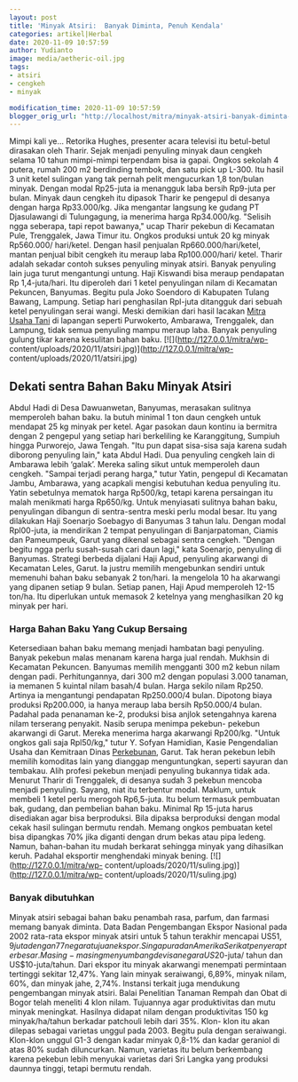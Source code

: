 ```yaml
---
layout: post
title: 'Minyak Atsiri:  Banyak Diminta, Penuh Kendala'
categories: artikel|Herbal
date: 2020-11-09 10:57:59
author: Yudianto
image: media/aetheric-oil.jpg
tags:
- atsiri
- cengkeh
- minyak

modification_time: 2020-11-09 10:57:59
blogger_orig_url: "http://localhost/mitra/minyak-atsiri-banyak-diminta-penuh.html"
---
```


Mimpi kali ye... Retorika Hughes, presenter acara televisi itu betul-betul
dirasakan oleh Tharir. Sejak menjadi penyuling minyak daun cengkeh selama 10
tahun mimpi-mimpi terpendam bisa ia gapai. Ongkos sekolah 4 putera, rumah 200
m2 berdinding tembok, dan satu pick up L-300. Itu hasil 3 unit ketel sulingan
yang tak pernah pelit mengucurkan 1,8 ton/bulan minyak. Dengan modal Rp25-juta
ia menangguk laba bersih Rp9-juta per bulan. Minyak daun cengkeh itu dipasok
Tharir ke pengepul di desanya dengan harga Rp33.000/kg. Jika mengantar
langsung ke gudang PT Djasulawangi di Tulungagung, ia menerima harga
Rp34.000/kg. "Selisih ngga seberapa, tapi repot bawanya," ucap Tharir pekebun
di Kecamatan Pule, Trenggalek, Jawa Timur itu. Ongkos produksi untuk 20 kg
minyak Rp560.000/ hari/ketel. Dengan hasil penjualan Rp660.000/hari/ketel,
mantan penjual bibit cengkeh itu meraup laba Rp100.000/hari/ ketel. Tharir
adalah sekadar contoh sukses penyuling minyak atsiri. Banyak penyuling lain
juga turut mengantungi untung. Haji Kiswandi bisa meraup pendapatan Rp
1,4-juta/hari. Itu diperoleh dari 1 ketel penyulingan nilam di Kecamatan
Pekuncen, Banyumas. Begitu pula Joko Soendoro di Kabupaten Tulang Bawang,
Lampung. Setiap hari penghasilan Rpl-juta ditangguk dari sebuah ketel
penyulingan serai wangi. Meski demikian dari hasil lacakan [Mitra Usaha
Tani](http://127.0.0.1/mitra) di lapangan seperti Purwokerto, Ambarawa,
Trenggalek, dan Lampung, tidak semua penyuling mampu meraup laba. Banyak
penyuling gulung tikar karena kesulitan bahan baku.
[![](http://127.0.0.1/mitra/wp-
content/uploads/2020/11/atsiri.jpg)](http://127.0.0.1/mitra/wp-
content/uploads/2020/11/atsiri.jpg)

## Dekati sentra Bahan Baku Minyak Atsiri

Abdul Hadi di Desa Dawuanwetan, Banyumas, merasakan sulitnya memperoleh bahan
baku. Ia butuh minimal 1 ton daun cengkeh untuk mendapat 25 kg minyak per
ketel. Agar pasokan daun kontinu ia bermitra dengan 2 pengepul yang setiap
hari berkeliling ke Karanggitung, Sumpiuh hingga Purworejo, Jawa Tengah. "Itu
pun dapat sisa-sisa saja karena sudah diborong penyuling lain," kata Abdul
Hadi. Dua penyuling cengkeh lain di Ambarawa lebih ‘galak’. Mereka saling
sikut untuk memperoleh daun cengkeh. "Sampai terjadi perang harga," tutur
Yatin, pengepul di Kecamatan Jambu, Ambarawa, yang acapkali mengisi kebutuhan
kedua penyuling itu. Yatin sebetulnya mematok harga Rp500/kg, tetapi karena
persaingan itu malah menikmati harga Rp650/kg. Untuk menyiasati sulitnya bahan
baku, penyulingan dibangun di sentra-sentra meski perlu modal besar. Itu yang
dilakukan Haji Soenarjo Soebagyo di Banyumas 3 tahun lalu. Dengan modal
Rpl00-juta, ia mendirikan 2 tempat penyulingan di Banjarpatoman, Ciamis dan
Pameumpeuk, Garut yang dikenal sebagai sentra cengkeh. "Dengan begitu ngga
perlu susah-susah cari daun lagi," kata Soenarjo, penyuling di Banyumas.
Strategi berbeda dijalani Haji Apud, penyuling akarwangi di Kecamatan Leles,
Garut. Ia justru memilih mengebunkan sendiri untuk memenuhi bahan baku
sebanyak 2 ton/hari. Ia mengelola 10 ha akarwangi yang dipanen setiap 9 bulan.
Setiap panen, Haji Apud memperoleh 12-15 ton/ha. Itu diperlukan untuk memasok
2 ketelnya yang menghasilkan 20 kg minyak per hari.

### Harga Bahan Baku Yang Cukup Bersaing

Ketersediaan bahan baku memang menjadi hambatan bagi penyuling. Banyak pekebun
malas menanam karena harga jual rendah. Mukhsin di Kecamatan Pekuncen.
Banyumas memilih mengganti 300 m2 kebun nilam dengan padi. Perhitungannya,
dari 300 m2 dengan populasi 3.000 tanaman, ia memanen 5 kuintal nilam basah/4
bulan. Harga sekilo nilam Rp250. Artinya ia mengantungi pendapatan Rp250.000/4
bulan. Dipotong biaya produksi Rp200.000, ia hanya meraup laba bersih
Rp50.000/4 bulan. Padahal pada penanaman ke-2, produksi bisa anjlok
setengahnya karena nilam terserang penyakit. Nasib serupa menimpa pekebun-
pekebun akarwangi di Garut. Mereka menerima harga akarwangi Rp200/kg. "Untuk
ongkos gali saja Rpl50/kg," tutur Y. Sofyan Hamidian, Kasie Pengendalian Usaha
dan Kemitraan Dinas [Perkebunan](http://127.0.0.1/mitra/perkebunan
"Perkebunan"), Garut. Tak heran pekebun lebih memilih komoditas lain yang
dianggap menguntungkan, seperti sayuran dan tembakau. Alih profesi pekebun
menjadi penyuling bukannya tidak ada. Menurut Tharir di Trenggalek, di desanya
sudah 3 pekebun mencoba menjadi penyuling. Sayang, niat itu terbentur modal.
Maklum, untuk membeli 1 ketel perlu merogoh Rp6,5-juta. Itu belum termasuk
pembuatan bak, gudang, dan pembelian bahan baku. Minimal Rp 15-juta harus
disediakan agar bisa berproduksi. Bila dipaksa berproduksi dengan modal cekak
hasil sulingan bermutu rendah. Memang ongkos pembuatan ketel bisa dipangkas
70% jika diganti dengan drum bekas atau pipa ledeng. Namun, bahan-bahan itu
mudah berkarat sehingga minyak yang dihasilkan keruh. Padahal eksportir
menghendaki minyak bening. [![](http://127.0.0.1/mitra/wp-
content/uploads/2020/11/suling.jpg)](http://127.0.0.1/mitra/wp-
content/uploads/2020/11/suling.jpg)

### Banyak dibutuhkan

Minyak atsiri sebagai bahan baku penambah rasa, parfum, dan farmasi memang
banyak diminta. Data Badan Pengembangan Ekspor Nasional pada 2002 rata-rata
ekspor minyak atsiri untuk 5 tahun terakhir mencapai US$51,9 juta dengan 77
negara tujuan ekspor. Singapura dan Amerika Serikat penyerap terbesar. Masing-
masing menyumbang devisa negara US$20-juta/ tahun dan US$10-juta/tahun. Dari
ekspor itu minyak akarwangi menempati permintaan tertinggi sekitar 12,47%.
Yang lain minyak seraiwangi, 6,89%, minyak nilam, 60%, dan minyak jahe, 2,74%.
Instansi terkait juga mendukung pengembangan minyak atsiri. Balai Penelitian
Tanaman Rempah dan Obat di Bogor telah meneliti 4 klon nilam. Tujuannya agar
produktivitas dan mutu minyak meningkat. Hasilnya didapat nilam dengan
produktivitas 150 kg minyak/ha/tahun berkadar patchouli lebih dari 35%. Klon-
klon itu akan dilepas sebagai varietas unggul pada 2003. Begitu pula dengan
seraiwangi. Klon-klon unggul G1-3 dengan kadar minyak 0,8-1% dan kadar
geraniol di atas 80% sudah diluncurkan. Namun, varietas itu belum berkembang
karena pekebun lebih menyukai varietas dari Sri Langka yang produksi daunnya
tinggi, tetapi bermutu rendah.


